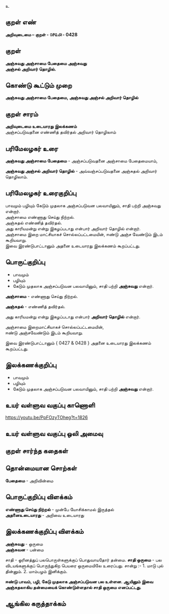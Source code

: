 உ

## குறள் எண் 

**அறிவுடைமை – குறள் - ௦௪௨௮ - 0428**  

## குறள் 

**அஞ்சுவது அஞ்சாமை பேதைமை அஞ்சுவது  
அஞ்சல் அறிவார் தொழில்.**

## கொண்டு கூட்டும் முறை

**அஞ்சுவது அஞ்சாமை பேதைமை, அஞ்சுவது அஞ்சல் அறிவார் தொழில்**  

## குறள் சாரம் 

**அறிவுடைமை உடையாரது இலக்கணம்**    
அஞ்சப்படுவதனை எண்ணித் தவிர்தல் அறிவார் தொழிலாம்

## பரிமேலழகர் உரை

**அஞ்சுவது அஞ்சாமை பேதைமை** - அஞ்சப்படுவதனை அஞ்சாமை பேதைமையாம்,  

**அஞ்சுவது அஞ்சல் அறிவார் தொழில்** - அவ்வஞ்சப்படுவதனை அஞ்சுதல் அறிவார் தொழிலாம்.

## பரிமேலழகர் உரைகுறிப்பு   
    
பாவமும் பழியும் கேடும் முதலாக அஞ்சப்படுவன பலவாயினும், சாதி பற்றி அஞ்சுவது என்றார்.  
அஞ்சாமை எண்ணாது செய்து நிற்றல்.  
அஞ்சுதல் எண்ணித் தவிர்தல்.  
அது காரியமன்று என்று இகழப்படாது என்பார் அறிவார் தொழில் என்றார்.  
அஞ்சாமை இறை மாட்சியாகச் சொல்லப்பட்டமையின், ஈண்டு அஞ்ச வேண்டும் இடம் கூறியவாறு.  
இவை இரண்டுபாட்டானும் அதனை உடையாரது இலக்கணம் கூறப்பட்டது.  

## பொருட்குறிப்பு 

* பாவமும்   
* பழியும்   
* கேடும் முதலாக அஞ்சப்படுவன பலவாயினும், சாதி பற்றி **அஞ்சுவது** என்றார்.  

**அஞ்சாமை** - எண்ணாது செய்து நிற்றல்.   

**அஞ்சுதல்** - எண்ணித் தவிர்தல்.  

அது காரியமன்று என்று இகழப்படாது என்பார் **அறிவார் தொழில்** என்றார்.   

அஞ்சாமை இறைமாட்சியாகச் சொல்லப்பட்டமையின்,  
ஈண்டு அஞ்சவேண்டும் இடம் கூறியவாறு.    

இவை இரண்டுபாட்டானும் { 0427 & 0428 } அதனை உடையாரது இலக்கணம் கூறப்பட்டது.  

## இலக்கணக்குறிப்பு  

* பாவமும்   
* பழியும்   
* கேடும் முதலாக அஞ்சப்படுவன பலவாயினும், சாதி பற்றி **அஞ்சுவது** என்றார்.  

## உயர் வள்ளுவ வகுப்பு காணொளி

https://youtu.be/PpFOzyTOheg?t=1826

## உயர் வள்ளுவ வகுப்பு ஒலி அமைவு 

 
## குறள் சார்ந்த கதைகள் 


## தொன்மையான சொற்கள்

**பேதைமை** - அறிவின்மை   

## பொருட்குறிப்பு விளக்கம்

**எண்ணாது செய்து நிற்றல்** - முன்பே யோசிக்காமல் இருத்தல்  
**அதனைஉடையாரது** - அறிவை உடையாரது 

## இலக்கணக்குறிப்பு விளக்கம்

**அஞ்சுவது** - ஒருமை   
**அஞ்சுவன** - பன்மை   

சாதி - ஓரினத்துப் பலபொருள்களுக்குப் பொதுவாயதோர் தன்மை.  **சாதி ஒருமை** - பல விடயங்களுக்குப் பொருந்துகிற பெயரை ஒருமையிலே உரைப்பது. சான்று :- 1. மாடு புல் தின்னும். 2. மாம்பழம் இனிக்கும். 

**ஈண்டு பாவம், பழி, கேடு முதலாக அஞ்சப்படுவன பல உள்ளன. ஆயினும் இவை அஞ்சுதலாகிய தன்மையைக் கொண்டுள்ளதால் சாதி ஒருமை எனப்பட்டது.** 

## ஆங்கில கருத்தாக்கம் 


